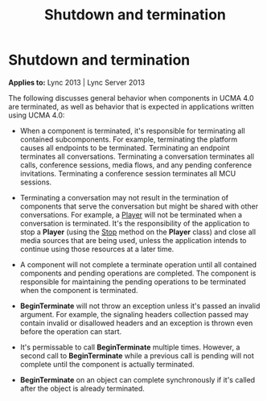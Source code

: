 ﻿---
title: Shutdown and termination
TOCTitle: Shutdown and termination
ms:assetid: 984533c3-4d46-408e-a958-ce1ed87eedd5
ms:mtpsurl: https://msdn.microsoft.com/library/Dn466076(v=office.15)
ms:contentKeyID: 57103070
ms.date: 07/25/2014
mtps_version: v=office.15
---

# Shutdown and termination


**Applies to:** Lync 2013 | Lync Server 2013

The following discusses general behavior when components in UCMA 4.0 are terminated, as well as behavior that is expected in applications written using UCMA 4.0:

  - When a component is terminated, it's responsible for terminating all contained subcomponents. For example, terminating the platform causes all endpoints to be terminated. Terminating an endpoint terminates all conversations. Terminating a conversation terminates all calls, conference sessions, media flows, and any pending conference invitations. Terminating a conference session terminates all MCU sessions.

  - Terminating a conversation may not result in the termination of components that serve the conversation but might be shared with other conversations. For example, a [Player](https://msdn.microsoft.com/library/hh349780\(v=office.15\)) will not be terminated when a conversation is terminated. It's the responsibility of the application to stop a **Player** (using the [Stop](https://msdn.microsoft.com/library/hh350156\(v=office.15\)) method on the **Player** class) and close all media sources that are being used, unless the application intends to continue using those resources at a later time.

  - A component will not complete a terminate operation until all contained components and pending operations are completed. The component is responsible for maintaining the pending operations to be terminated when the component is terminated.

  - **BeginTerminate** will not throw an exception unless it's passed an invalid argument. For example, the signaling headers collection passed may contain invalid or disallowed headers and an exception is thrown even before the operation can start.

  - It's permissable to call **BeginTerminate** multiple times. However, a second call to **BeginTerminate** while a previous call is pending will not complete until the component is actually terminated.

  - **BeginTerminate** on an object can complete synchronously if it's called after the object is already terminated.

